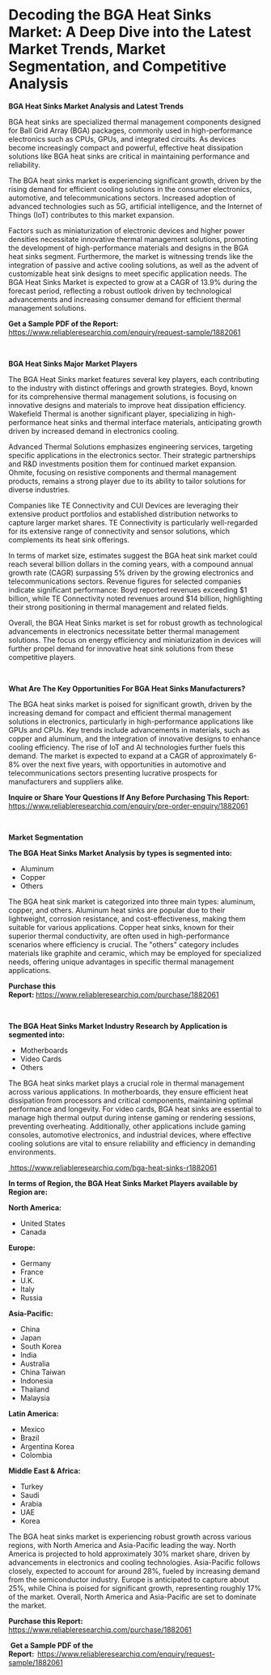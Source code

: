 <p><h1>Decoding the BGA Heat Sinks Market: A Deep Dive into the Latest Market Trends, Market Segmentation, and Competitive Analysis</h1></p><p><strong>BGA Heat Sinks Market Analysis and Latest Trends</strong></p>
<p><p>BGA heat sinks are specialized thermal management components designed for Ball Grid Array (BGA) packages, commonly used in high-performance electronics such as CPUs, GPUs, and integrated circuits. As devices become increasingly compact and powerful, effective heat dissipation solutions like BGA heat sinks are critical in maintaining performance and reliability. </p><p>The BGA heat sinks market is experiencing significant growth, driven by the rising demand for efficient cooling solutions in the consumer electronics, automotive, and telecommunications sectors. Increased adoption of advanced technologies such as 5G, artificial intelligence, and the Internet of Things (IoT) contributes to this market expansion. </p><p>Factors such as miniaturization of electronic devices and higher power densities necessitate innovative thermal management solutions, promoting the development of high-performance materials and designs in the BGA heat sinks segment. Furthermore, the market is witnessing trends like the integration of passive and active cooling solutions, as well as the advent of customizable heat sink designs to meet specific application needs. The BGA Heat Sinks Market is expected to grow at a CAGR of 13.9% during the forecast period, reflecting a robust outlook driven by technological advancements and increasing consumer demand for efficient thermal management solutions.</p></p>
<p><strong>Get a Sample PDF of the Report:&nbsp;</strong> <a href="https://www.reliableresearchiq.com/enquiry/request-sample/1882061?utm_campaign=3173&utm_medium=2&utm_source=Github&utm_content=ia&utm_term=15042025&utm_id=bga-heat-sinks">https://www.reliableresearchiq.com/enquiry/request-sample/1882061</a></p>
<p>&nbsp;</p>
<p><strong>BGA Heat Sinks Major Market Players</strong></p>
<p><p>The BGA Heat Sinks market features several key players, each contributing to the industry with distinct offerings and growth strategies. Boyd, known for its comprehensive thermal management solutions, is focusing on innovative designs and materials to improve heat dissipation efficiency. Wakefield Thermal is another significant player, specializing in high-performance heat sinks and thermal interface materials, anticipating growth driven by increased demand in electronics cooling.</p><p>Advanced Thermal Solutions emphasizes engineering services, targeting specific applications in the electronics sector. Their strategic partnerships and R&D investments position them for continued market expansion. Ohmite, focusing on resistive components and thermal management products, remains a strong player due to its ability to tailor solutions for diverse industries.</p><p>Companies like TE Connectivity and CUI Devices are leveraging their extensive product portfolios and established distribution networks to capture larger market shares. TE Connectivity is particularly well-regarded for its extensive range of connectivity and sensor solutions, which complements its heat sink offerings.</p><p>In terms of market size, estimates suggest the BGA heat sink market could reach several billion dollars in the coming years, with a compound annual growth rate (CAGR) surpassing 5% driven by the growing electronics and telecommunications sectors. Revenue figures for selected companies indicate significant performance: Boyd reported revenues exceeding $1 billion, while TE Connectivity noted revenues around $14 billion, highlighting their strong positioning in thermal management and related fields.</p><p>Overall, the BGA Heat Sinks market is set for robust growth as technological advancements in electronics necessitate better thermal management solutions. The focus on energy efficiency and miniaturization in devices will further propel demand for innovative heat sink solutions from these competitive players.</p></p>
<p>&nbsp;</p>
<p><strong>What Are The Key Opportunities For BGA Heat Sinks Manufacturers?</strong></p>
<p><p>The BGA heat sinks market is poised for significant growth, driven by the increasing demand for compact and efficient thermal management solutions in electronics, particularly in high-performance applications like GPUs and CPUs. Key trends include advancements in materials, such as copper and aluminum, and the integration of innovative designs to enhance cooling efficiency. The rise of IoT and AI technologies further fuels this demand. The market is expected to expand at a CAGR of approximately 6-8% over the next five years, with opportunities in automotive and telecommunications sectors presenting lucrative prospects for manufacturers and suppliers alike.</p></p>
<p><strong>Inquire or Share Your Questions If Any Before Purchasing This Report:</strong> <a href="https://www.reliableresearchiq.com/enquiry/pre-order-enquiry/1882061?utm_campaign=3173&utm_medium=2&utm_source=Github&utm_content=ia&utm_term=15042025&utm_id=bga-heat-sinks">https://www.reliableresearchiq.com/enquiry/pre-order-enquiry/1882061</a></p>
<p>&nbsp;</p>
<p><strong>Market Segmentation</strong></p>
<p><strong>The BGA Heat Sinks Market Analysis by types is segmented into:</strong></p>
<p><ul><li>Aluminum</li><li>Copper</li><li>Others</li></ul></p>
<p><p>The BGA heat sink market is categorized into three main types: aluminum, copper, and others. Aluminum heat sinks are popular due to their lightweight, corrosion resistance, and cost-effectiveness, making them suitable for various applications. Copper heat sinks, known for their superior thermal conductivity, are often used in high-performance scenarios where efficiency is crucial. The "others" category includes materials like graphite and ceramic, which may be employed for specialized needs, offering unique advantages in specific thermal management applications.</p></p>
<p><strong>Purchase this Report:&nbsp;</strong><a href="https://www.reliableresearchiq.com/purchase/1882061?utm_campaign=3173&utm_medium=2&utm_source=Github&utm_content=ia&utm_term=15042025&utm_id=bga-heat-sinks">https://www.reliableresearchiq.com/purchase/1882061</a></p>
<p>&nbsp;</p>
<p><strong>The BGA Heat Sinks Market Industry Research by Application is segmented into:</strong></p>
<p><ul><li>Motherboards</li><li>Video Cards</li><li>Others</li></ul></p>
<p><p>The BGA heat sinks market plays a crucial role in thermal management across various applications. In motherboards, they ensure efficient heat dissipation from processors and critical components, maintaining optimal performance and longevity. For video cards, BGA heat sinks are essential to manage high thermal output during intense gaming or rendering sessions, preventing overheating. Additionally, other applications include gaming consoles, automotive electronics, and industrial devices, where effective cooling solutions are vital to ensure reliability and efficiency in demanding environments.</p></p>
<p><a href="https://www.reliableresearchiq.com/bga-heat-sinks-r1882061?utm_campaign=3173&utm_medium=2&utm_source=Github&utm_content=ia&utm_term=15042025&utm_id=bga-heat-sinks">&nbsp;https://www.reliableresearchiq.com/bga-heat-sinks-r1882061</a></p>
<p><strong>In terms of Region, the BGA Heat Sinks Market Players available by Region are:</strong></p>
<p>
    <p> <strong> North America: </strong>
        <ul>
            <li>United States</li>
            <li>Canada</li>
        </ul>
        </p> 
    <p> <strong> Europe: </strong>
        <ul>
            <li>Germany</li>
            <li>France</li>
            <li>U.K.</li>
            <li>Italy</li>
            <li>Russia</li>
        </ul>
        </p> 
    <p> <strong> Asia-Pacific: </strong>
        <ul>
            <li>China</li>
            <li>Japan</li>
            <li>South Korea</li>
            <li>India</li>
            <li>Australia</li>
            <li>China Taiwan</li>
            <li>Indonesia</li>
            <li>Thailand</li>
            <li>Malaysia</li>
        </ul>
        </p> 
    <p> <strong> Latin America: </strong>
        <ul>
            <li>Mexico</li>
            <li>Brazil</li>
            <li>Argentina Korea</li>
            <li>Colombia</li>
        </ul>
        </p> 
    <p> <strong> Middle East & Africa: </strong>
        <ul>
            <li>Turkey</li>
            <li>Saudi</li>
            <li>Arabia</li>
            <li>UAE</li>
            <li>Korea</li>
        </ul>
    </p>
    </p>
<p><p>The BGA heat sinks market is experiencing robust growth across various regions, with North America and Asia-Pacific leading the way. North America is projected to hold approximately 30% market share, driven by advancements in electronics and cooling technologies. Asia-Pacific follows closely, expected to account for around 28%, fueled by increasing demand from the semiconductor industry. Europe is anticipated to capture about 25%, while China is poised for significant growth, representing roughly 17% of the market. Overall, North America and Asia-Pacific are set to dominate the market.</p></p>
<p><strong>Purchase this Report: </strong><a href="https://www.reliableresearchiq.com/purchase/1882061?utm_campaign=3173&utm_medium=2&utm_source=Github&utm_content=ia&utm_term=15042025&utm_id=bga-heat-sinks">https://www.reliableresearchiq.com/purchase/1882061</a></p>
<p>&nbsp;<strong>Get a Sample PDF of the Report:&nbsp;&nbsp;</strong><a href="https://www.reliableresearchiq.com/enquiry/request-sample/1882061?utm_campaign=3173&utm_medium=2&utm_source=Github&utm_content=ia&utm_term=15042025&utm_id=bga-heat-sinks">https://www.reliableresearchiq.com/enquiry/request-sample/1882061</a></p>
<p><strong></strong></p>
<p><p></p><p></p><p></p></p>